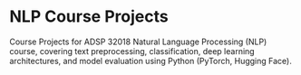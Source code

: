 # NLP Course Projects
Course Projects for ADSP 32018 Natural Language Processing (NLP) course, covering text preprocessing, classification, deep learning architectures, and model evaluation using Python (PyTorch, Hugging Face).
